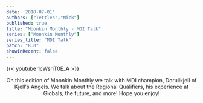 ```yaml
---
date: '2018-07-01'
authors: ["Tettles","Nick"]
published: true
title: "Moonkin Monthly - MDI Talk"
series: ["Moonkin Monthly"]
series_title: "MDI Talk"
patch: "8.0"
showInRecent: false
---
```



{{< youtube 1cWsriT0E_A >}}

<center>
On this edition of Moonkin Monthly we talk with MDI champion, Dorullkjell of Kjell's Angels. We talk about the Regional Qualifiers, his experience at Globals, the future, and more! Hope you enjoy!
</center>
